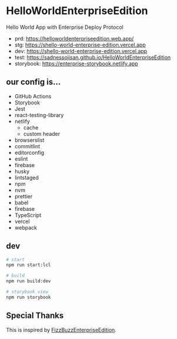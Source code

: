# HelloWorldEnterpriseEdition

Hello World App with Enterprise Deploy Protocol

- prd: https://helloworldenterpriseedition.web.app/
- stg: https://shello-world-enterprise-edition.vercel.app
- dev: https://shello-world-enterprise-edition.vercel.app
- test: https://sadnessojisan.github.io/HelloWorldEnterpriseEdition
- storybook: https://enterprise-storybook.netlify.app

## our config is...

- GitHub Actions
- Storybook
- Jest
- react-testing-library
- netlify
  - cache
  - custom header
- browserslist
- commitlint
- editorconfig
- eslint
- firebase
- husky
- lintstaged
- npm
- nvm
- prettier
- babel
- firebase
- TypeScript
- vercel
- webpack

## dev

```sh
# start
npm run start:lcl

# build
npm run build:dev

# storybook view
npm run storybook
```

## Special Thanks

This is inspired by [FizzBuzzEnterpriseEdition](https://github.com/EnterpriseQualityCoding/FizzBuzzEnterpriseEdition).
